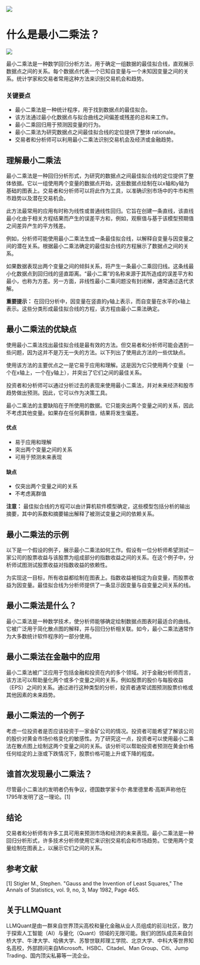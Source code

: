 ![](https://fastly.jsdelivr.net/gh/bucketio/img11@main/2024/10/21/1729466068183-23134fce-3131-4262-b18c-f378d71af4f6.gif)

# 什么是最小二乘法？

![](https://fastly.jsdelivr.net/gh/bucketio/img9@main/2024/10/20/1729465031968-b3c8959e-1d37-4b8a-91b1-b0b0dfe25143.png)

最小二乘法是一种数学回归分析方法，用于确定一组数据的最佳拟合线，直观展示数据点之间的关系。每个数据点代表一个已知自变量与一个未知因变量之间的关系。统计学家和交易者常用这种方法来识别交易机会和趋势。

### 关键要点

- 最小二乘法是一种统计程序，用于找到数据点的最佳拟合。
- 该方法通过最小化数据点与拟合曲线之间偏差或残差的总和来工作。
- 最小二乘回归用于预测因变量的行为。
- 最小二乘法为研究数据点之间最佳拟合线的定位提供了整体 rationale。
- 交易者和分析师可以利用最小二乘法识别交易机会及经济或金融趋势。

## 理解最小二乘法

最小二乘法是一种回归分析形式，为研究的数据点之间最佳拟合线的定位提供了整体依据。它以一组使用两个变量的数据点开始，这些数据点绘制在以x轴和y轴为基础的图表上。交易者和分析师可以将此作为工具，以准确识别市场中的牛市和熊市趋势以及潜在交易机会。

此方法最常用的应用有时称为线性或普通线性回归。它旨在创建一条直线，该直线最小化由于相关方程结果而产生的误差平方和，例如，观察值与基于该模型预期值之间差异产生的平方残差。

例如，分析师可能使用最小二乘法生成一条最佳拟合线，以解释自变量与因变量之间的潜在关系。根据最小二乘法确定的最佳拟合线的方程展示了数据点之间的关系。

如果数据表现出两个变量之间的倾斜关系，将产生一条最小二乘回归线。这条线最小化数据点到回归线的竖直距离。“最小二乘”的名称来源于其所造成的误差平方和最小，也称为方差。另一方面，非线性最小二乘问题没有封闭解，通常通过迭代求解。

**重要提示：** 在回归分析中，因变量在竖直的y轴上表示，而自变量在水平的x轴上表示。这些分类形成最佳拟合线的方程，该方程由最小二乘法确定。

## 最小二乘法的优缺点

使用最小二乘法找出最佳拟合线是最有效的方法。但交易者和分析师可能会遇到一些问题，因为这并不是万无一失的方法。以下列出了使用此方法的一些优缺点。

使用该方法的主要优点之一是它易于应用和理解。这是因为它只使用两个变量（一个在x轴上，一个在y轴上），并突出了它们之间的最佳关系。

投资者和分析师可以通过分析过去的表现来使用最小二乘法，并对未来经济和股市趋势做出预测。因此，它可以作为决策工具。

最小二乘法的主要缺陷在于所使用的数据。它只能突出两个变量之间的关系，因此不考虑其他变量。如果存在任何离群值，结果将发生偏差。

#### 优点

- 易于应用和理解
- 突出两个变量之间的关系
- 可用于预测未来表现

#### 缺点

- 仅突出两个变量之间的关系
- 不考虑离群值

**注意：** 最佳拟合线的方程可以由计算机软件模型确定，这些模型包括分析的输出摘要，其中的系数和摘要输出解释了被测试变量之间的依赖关系。

## 最小二乘法的示例

以下是一个假设的例子，展示最小二乘法如何工作。假设有一位分析师希望测试一家公司的股票收益与该股票为组成部分的指数收益之间的关系。在这个例子中，分析师试图测试股票收益对指数收益的依赖性。

为实现这一目标，所有收益都绘制在图表上。指数收益被指定为自变量，而股票收益为因变量。最佳拟合线为分析师提供了一条显示因变量与自变量之间关系的线。

## 最小二乘法是什么？

最小二乘法是一种数学技术，使分析师能够确定绘制数据点图表时最适合的曲线。它被广泛用于简化散点图的解释，并与回归分析相关联。如今，最小二乘法通常作为大多数统计软件程序的一部分使用。

## 最小二乘法在金融中的应用

最小二乘法被广泛应用于包括金融和投资在内的多个领域。对于金融分析师而言，该方法可以帮助量化两个或多个变量之间的关系，例如股票的股价与每股收益（EPS）之间的关系。通过进行这种类型的分析，投资者通常试图预测股票价格或其他因素的未来趋势。

## 最小二乘法的一个例子

考虑一位投资者是否应该投资于一家金矿公司的情况。投资者可能希望了解该公司的股价对黄金市场价格变化的敏感性。为了研究这一点，投资者可以使用最小二乘法在散点图上绘制这两个变量之间的关系。该分析可以帮助投资者预测在黄金价格任何给定的上涨或下跌情况下，股票价格可能上升或下降的程度。

## 谁首次发现最小二乘法？

尽管最小二乘法的发明者仍有争议，德国数学家卡尔·弗里德里希·高斯声称他在1795年发明了这一理论。[1]

## 结论

交易者和分析师有许多工具可用来预测市场和经济的未来表现。最小二乘法是一种回归分析形式，许多技术分析师使用它来识别交易机会和市场趋势。它使用两个变量绘制在图表上，以展示它们之间的关系。

## 参考文献

[1] Stigler M., Stephen. "Gauss and the Invention of Least Squares," The Annals of Statistics, vol. 9, no, 3, May 1982, Page 465.

## 关于LLMQuant
LLMQuant是由一群来自世界顶尖高校和量化金融从业人员组成的前沿社区，致力于探索人工智能（AI）与量化（Quant）领域的无限可能。我们的团队成员来自剑桥大学、牛津大学、哈佛大学、苏黎世联邦理工学院、北京大学、中科大等世界知名高校，外部顾问来自Microsoft、HSBC、Citadel、Man Group、Citi、Jump Trading、国内顶尖私募等一流企业。
